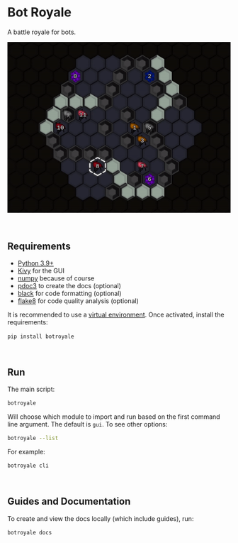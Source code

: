 # Bot Royale
A battle royale for bots.

![Preview GIF](botroyale/assets/preview.gif)

<br>

## Requirements
- [Python 3.9+](https://www.python.org/)
- [Kivy](https://pypi.org/project/Kivy/) for the GUI
- [numpy](https://pypi.org/project/numpy/) because of course
- [pdoc3](https://pypi.org/project/pdoc3/) to create the docs (optional)
- [black](https://github.com/psf/black) for code formatting (optional)
- [flake8](https://flake8.pycqa.org/) for code quality analysis (optional)

It is recommended to use a [virtual environment](https://docs.python.org/3/tutorial/venv.html). Once activated, install the requirements:

`pip install botroyale`

<br>

## Run
The main script:
```bash
botroyale
```

Will choose which module to import and run based on the first command line argument. The default is `gui`. To see other options:
```bash
botroyale --list
```

For example:
```bash
botroyale cli
```

<br>

## Guides and Documentation
To create and view the docs locally (which include guides), run:
```bash
botroyale docs
```
